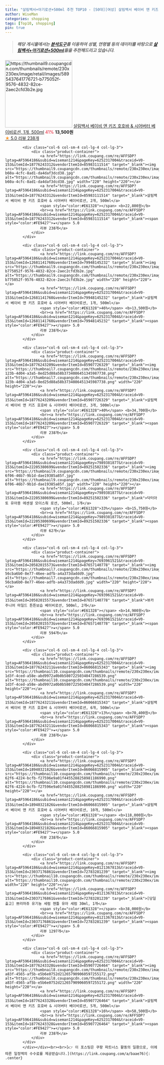 ```yaml
---
title: "살림백서+아기로션+500ml 추천 TOP10 - [50대][여성] 살림백서 베이비 앤 키즈 호호바 & 시어버터 베이비로션, 1개, 500ml"
author: WiseMan
categories: shopping
tags: [Top10, shopping]
pin: true
---
```


> ##### 해당 게시물에서는 [**분석도구**](https://itemscout.io/)를 이용하여 **성별**, **연령별** 등의 데이터를 바탕으로 [**살림백서+아기로션+500ml**](https://link.coupang.com/a/baae76)들을 추천해드리고 있습니다.
<div class="container"><div class="row">
            <div class="col-6 col-sm-4 col-lg-4 col-lg-3">
                <div class="product-container">
                    <a href="https://link.coupang.com/re/AFFSDP?lptag=AF5964186&subid=wiseman1214&pageKey=6252317004&traceid=V0-153&itemId=12681141760&vendorItemId=79948145232" target="_blank"><img src="https://thumbnail9.coupangcdn.com/thumbnails/remote/230x230ex/image/retail/images/5895437641776721-b775052f-9576-4832-82ce-2aec2cfd3b2e.jpg" alt="https://thumbnail9.coupangcdn.com/thumbnails/remote/230x230ex/image/retail/images/5895437641776721-b775052f-9576-4832-82ce-2aec2cfd3b2e.jpg" width="220" height="220"></a>
                    <a href="https://link.coupang.com/re/AFFSDP?lptag=AF5964186&subid=wiseman1214&pageKey=6252317004&traceid=V0-153&itemId=12681141760&vendorItemId=79948145232" target="_blank">살림백서 베이비 앤 키즈 호호바 & 시어버터 베이비로션, 1개, 500ml</a>
                    <span style="color:#E61328">41%</span> <b>13,500원</b>
                    <br><a href="https://link.coupang.com/re/AFFSDP?lptag=AF5964186&subid=wiseman1214&pageKey=6252317004&traceid=V0-153&itemId=12681141760&vendorItemId=79948145232" target="_blank"><span style="color:#FE9427">★</span> 5.0
                    리뷰 238개</a>
                </div>
            </div>
            
            <div class="col-6 col-sm-4 col-lg-4 col-lg-3">
                <div class="product-container">
                    <a href="https://link.coupang.com/re/AFFSDP?lptag=AF5964186&subid=wiseman1214&pageKey=6252317004&traceid=V0-153&itemId=18776243312&vendorItemId=85983111514" target="_blank"><img src="https://thumbnail9.coupangcdn.com/thumbnails/remote/230x230ex/image/retail/images/2023/05/16/16/9/93a6b860-b60a-4cfc-8ad1-da4daf3dcd38.jpg" alt="https://thumbnail9.coupangcdn.com/thumbnails/remote/230x230ex/image/retail/images/2023/05/16/16/9/93a6b860-b60a-4cfc-8ad1-da4daf3dcd38.jpg" width="220" height="220"></a>
                    <a href="https://link.coupang.com/re/AFFSDP?lptag=AF5964186&subid=wiseman1214&pageKey=6252317004&traceid=V0-153&itemId=18776243312&vendorItemId=85983111514" target="_blank">살림백서 베이비 앤 키즈 호호바 & 시어버터 베이비로션, 2개, 500ml</a>
                    <span style="color:#E61328"></span> <b>22,800원</b>
                    <br><a href="https://link.coupang.com/re/AFFSDP?lptag=AF5964186&subid=wiseman1214&pageKey=6252317004&traceid=V0-153&itemId=18776243312&vendorItemId=85983111514" target="_blank"><span style="color:#FE9427">★</span> 5.0
                    리뷰 238개</a>
                </div>
            </div>
            
            <div class="col-6 col-sm-4 col-lg-4 col-lg-3">
                <div class="product-container">
                    <a href="https://link.coupang.com/re/AFFSDP?lptag=AF5964186&subid=wiseman1214&pageKey=6252317004&traceid=V0-153&itemId=12681141760&vendorItemId=79948145232" target="_blank"><img src="https://thumbnail9.coupangcdn.com/thumbnails/remote/230x230ex/image/retail/images/5895437641776721-b775052f-9576-4832-82ce-2aec2cfd3b2e.jpg" alt="https://thumbnail9.coupangcdn.com/thumbnails/remote/230x230ex/image/retail/images/5895437641776721-b775052f-9576-4832-82ce-2aec2cfd3b2e.jpg" width="220" height="220"></a>
                    <a href="https://link.coupang.com/re/AFFSDP?lptag=AF5964186&subid=wiseman1214&pageKey=6252317004&traceid=V0-153&itemId=12681141760&vendorItemId=79948145232" target="_blank">살림백서 베이비 앤 키즈 호호바 & 시어버터 베이비로션, 1개, 500ml</a>
                    <span style="color:#E61328">46%</span> <b>13,500원</b>
                    <br><a href="https://link.coupang.com/re/AFFSDP?lptag=AF5964186&subid=wiseman1214&pageKey=6252317004&traceid=V0-153&itemId=12681141760&vendorItemId=79948145232" target="_blank"><span style="color:#FE9427">★</span> 5.0
                    리뷰 238개</a>
                </div>
            </div>
            
            <div class="col-6 col-sm-4 col-lg-4 col-lg-3">
                <div class="product-container">
                    <a href="https://link.coupang.com/re/AFFSDP?lptag=AF5964186&subid=wiseman1214&pageKey=6252317004&traceid=V0-153&itemId=18776243209&vendorItemId=85907726329" target="_blank"><img src="https://thumbnail7.coupangcdn.com/thumbnails/remote/230x230ex/image/retail/images/b8af7ee4-123b-4d04-a3a5-8ed25d88a58b3734086451345987738.png" alt="https://thumbnail7.coupangcdn.com/thumbnails/remote/230x230ex/image/retail/images/b8af7ee4-123b-4d04-a3a5-8ed25d88a58b3734086451345987738.png" width="220" height="220"></a>
                    <a href="https://link.coupang.com/re/AFFSDP?lptag=AF5964186&subid=wiseman1214&pageKey=6252317004&traceid=V0-153&itemId=18776243209&vendorItemId=85907726329" target="_blank">살림백서 베이비 앤 키즈 호호바 & 시어버터 베이비로션, 3개, 500ml</a>
                    <span style="color:#E61328">40%</span> <b>34,700원</b>
                    <br><a href="https://link.coupang.com/re/AFFSDP?lptag=AF5964186&subid=wiseman1214&pageKey=6252317004&traceid=V0-153&itemId=18776243209&vendorItemId=85907726329" target="_blank"><span style="color:#FE9427">★</span> 5.0
                    리뷰 238개</a>
                </div>
            </div>
            
            <div class="col-6 col-sm-4 col-lg-4 col-lg-3">
                <div class="product-container">
                    <a href="https://link.coupang.com/re/AFFSDP?lptag=AF5964186&subid=wiseman1214&pageKey=7989381877&traceid=V0-153&itemId=22205380699&vendorItemId=89251502336" target="_blank"><img src="https://thumbnail9.coupangcdn.com/thumbnails/remote/230x230ex/image/retail/images/2024/03/27/14/8/c1d6cc9b-6f06-46b7-9b1d-dae19385a85f.jpg" alt="https://thumbnail9.coupangcdn.com/thumbnails/remote/230x230ex/image/retail/images/2024/03/27/14/8/c1d6cc9b-6f06-46b7-9b1d-dae19385a85f.jpg" width="220" height="220"></a>
                    <a href="https://link.coupang.com/re/AFFSDP?lptag=AF5964186&subid=wiseman1214&pageKey=7989381877&traceid=V0-153&itemId=22205380699&vendorItemId=89251502336" target="_blank">닥터아토 유아용 에센셜 모이스춰 로션, 500ml, 1개</a>
                    <span style="color:#E61328">33%</span> <b>15,750원</b>
                    <br><a href="https://link.coupang.com/re/AFFSDP?lptag=AF5964186&subid=wiseman1214&pageKey=7989381877&traceid=V0-153&itemId=22205380699&vendorItemId=89251502336" target="_blank"><span style="color:#FE9427">★</span> 5.0
                    리뷰 62개</a>
                </div>
            </div>
            
            <div class="col-6 col-sm-4 col-lg-4 col-lg-3">
                <div class="product-container">
                    <a href="https://link.coupang.com/re/AFFSDP?lptag=AF5964186&subid=wiseman1214&pageKey=7693961521&traceid=V0-153&itemId=20582015573&vendorItemId=87657140778" target="_blank"><img src="https://thumbnail7.coupangcdn.com/thumbnails/remote/230x230ex/image/retail/images/8856252427088316-56cba6b0-8e77-46ee-adfb-a4a373daddd9.jpg" alt="https://thumbnail7.coupangcdn.com/thumbnails/remote/230x230ex/image/retail/images/8856252427088316-56cba6b0-8e77-46ee-adfb-a4a373daddd9.jpg" width="220" height="220"></a>
                    <a href="https://link.coupang.com/re/AFFSDP?lptag=AF5964186&subid=wiseman1214&pageKey=7693961521&traceid=V0-153&itemId=20582015573&vendorItemId=87657140778" target="_blank">뷰카 주니어 마일드 튼튼보습 베이비로션, 500ml, 2개</a>
                    <span style="color:#E61328"></span> <b>14,900원</b>
                    <br><a href="https://link.coupang.com/re/AFFSDP?lptag=AF5964186&subid=wiseman1214&pageKey=7693961521&traceid=V0-153&itemId=20582015573&vendorItemId=87657140778" target="_blank"><span style="color:#FE9427">★</span> 5.0
                    리뷰 594개</a>
                </div>
            </div>
            
            <div class="col-6 col-sm-4 col-lg-4 col-lg-3">
                <div class="product-container">
                    <a href="https://link.coupang.com/re/AFFSDP?lptag=AF5964186&subid=wiseman1214&pageKey=6252317004&traceid=V0-153&itemId=18776243211&vendorItemId=86066815343" target="_blank"><img src="https://thumbnail10.coupangcdn.com/thumbnails/remote/230x230ex/image/retail/images/6cacca84-1d3f-4ced-a58e-abd9972a0b0b5807225034047286539.png" alt="https://thumbnail10.coupangcdn.com/thumbnails/remote/230x230ex/image/retail/images/6cacca84-1d3f-4ced-a58e-abd9972a0b0b5807225034047286539.png" width="220" height="220"></a>
                    <a href="https://link.coupang.com/re/AFFSDP?lptag=AF5964186&subid=wiseman1214&pageKey=6252317004&traceid=V0-153&itemId=18776243211&vendorItemId=86066815343" target="_blank">살림백서 베이비 앤 키즈 호호바 & 시어버터 베이비로션, 6개, 500ml</a>
                    <span style="color:#E61328">13%</span> <b>70,400원</b>
                    <br><a href="https://link.coupang.com/re/AFFSDP?lptag=AF5964186&subid=wiseman1214&pageKey=6252317004&traceid=V0-153&itemId=18776243211&vendorItemId=86066815343" target="_blank"><span style="color:#FE9427">★</span> 5.0
                    리뷰 238개</a>
                </div>
            </div>
            
            <div class="col-6 col-sm-4 col-lg-4 col-lg-3">
                <div class="product-container">
                    <a href="https://link.coupang.com/re/AFFSDP?lptag=AF5964186&subid=wiseman1214&pageKey=6252317004&traceid=V0-153&itemId=18940321826&vendorItemId=86066815905" target="_blank"><img src="https://thumbnail10.coupangcdn.com/thumbnails/remote/230x230ex/image/retail/images/d13942f0-62f6-4224-bcfb-f27596e9a01f4455288258981186990.png" alt="https://thumbnail10.coupangcdn.com/thumbnails/remote/230x230ex/image/retail/images/d13942f0-62f6-4224-bcfb-f27596e9a01f4455288258981186990.png" width="220" height="220"></a>
                    <a href="https://link.coupang.com/re/AFFSDP?lptag=AF5964186&subid=wiseman1214&pageKey=6252317004&traceid=V0-153&itemId=18940321826&vendorItemId=86066815905" target="_blank">살림백서 베이비 앤 키즈 호호바 & 시어버터 베이비로션, 10개, 500ml</a>
                    <span style="color:#E61328"></span> <b>118,000원</b>
                    <br><a href="https://link.coupang.com/re/AFFSDP?lptag=AF5964186&subid=wiseman1214&pageKey=6252317004&traceid=V0-153&itemId=18940321826&vendorItemId=86066815905" target="_blank"><span style="color:#FE9427">★</span> 5.0
                    리뷰 238개</a>
                </div>
            </div>
            
            <div class="col-6 col-sm-4 col-lg-4 col-lg-3">
                <div class="product-container">
                    <a href="https://link.coupang.com/re/AFFSDP?lptag=AF5964186&subid=wiseman1214&pageKey=8121367813&traceid=V0-153&itemId=23037176861&vendorItemId=72783281239" target="_blank"><img src="https://thumbnail10.coupangcdn.com/thumbnails/remote/230x230ex/image/vendor_inventory/9f7e/51a57d6b0a420cee9e94b921fd61ea1fa0cb5b77f4c97b13593baa256c33.jpg" alt="https://thumbnail10.coupangcdn.com/thumbnails/remote/230x230ex/image/vendor_inventory/9f7e/51a57d6b0a420cee9e94b921fd61ea1fa0cb5b77f4c97b13593baa256c33.jpg" width="220" height="220"></a>
                    <a href="https://link.coupang.com/re/AFFSDP?lptag=AF5964186&subid=wiseman1214&pageKey=8121367813&traceid=V0-153&itemId=23037176861&vendorItemId=72783281239" target="_blank">[당일출고] 쁘리마쥬 유기농 세럼 젠틀 유아 세럼 30ml, 1개</a>
                    <span style="color:#E61328"></span> <b>38,000원</b>
                    <br><a href="https://link.coupang.com/re/AFFSDP?lptag=AF5964186&subid=wiseman1214&pageKey=8121367813&traceid=V0-153&itemId=23037176861&vendorItemId=72783281239" target="_blank"><span style="color:#FE9427">★</span> 5.0
                    리뷰 1297개</a>
                </div>
            </div>
            
            <div class="col-6 col-sm-4 col-lg-4 col-lg-3">
                <div class="product-container">
                    <a href="https://link.coupang.com/re/AFFSDP?lptag=AF5964186&subid=wiseman1214&pageKey=6252317004&traceid=V0-153&itemId=18776243328&vendorItemId=85907726464" target="_blank"><img src="https://thumbnail8.coupangcdn.com/thumbnails/remote/230x230ex/image/retail/images/752d7a84-a83f-4565-af5b-e5b6e0752d212657909060597255172.png" alt="https://thumbnail8.coupangcdn.com/thumbnails/remote/230x230ex/image/retail/images/752d7a84-a83f-4565-af5b-e5b6e0752d212657909060597255172.png" width="220" height="220"></a>
                    <a href="https://link.coupang.com/re/AFFSDP?lptag=AF5964186&subid=wiseman1214&pageKey=6252317004&traceid=V0-153&itemId=18776243328&vendorItemId=85907726464" target="_blank">살림백서 베이비 앤 키즈 호호바 & 시어버터 베이비로션, 5개, 500ml</a>
                    <span style="color:#E61328">16%</span> <b>58,500원</b>
                    <br><a href="https://link.coupang.com/re/AFFSDP?lptag=AF5964186&subid=wiseman1214&pageKey=6252317004&traceid=V0-153&itemId=18776243328&vendorItemId=85907726464" target="_blank"><span style="color:#FE9427">★</span> 5.0
                    리뷰 238개</a>
                </div>
            </div>
            </div></div><br><br>[👉 이 포스팅은 쿠팡 파트너스 활동의 일환으로, 이에 따른 일정액의 수수료를 제공받습니다.](https://link.coupang.com/a/baae76){: .center}